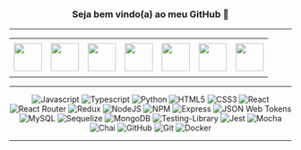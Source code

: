 ### <div align="center">Seja bem vindo(a) ao meu GitHub 🚀</div>

-----

<div align="center">
<table>
<tr>
 <td align="center" colspan="11"></td>
</tr> 
<tr>
<td><a href="https://github.com/JoaoDobrowolski" target="_blank"><img src="https://github.com/joaopauloaramuni/joaopauloaramuni/blob/master/img/github.png?raw=true" width="50px" height="50px"/></a>
</td>
<td><a href="mailto:joaodobrowolski@outlook.com" target="_blank"><img src="https://github.com/joaopauloaramuni/joaopauloaramuni/blob/master/img/gmail.png?raw=true" width="50px" height="50px"/></a>
</td>
<td><a href="https://wa.me/5542999998887" target="_blank"><img src="https://github.com/joaopauloaramuni/joaopauloaramuni/blob/master/img/wpp.png?raw=true" width="50px" height="50px"/></a>
</td>
<td><a href="https://www.instagram.com/joaodobrowolski/" target="_blank"><img src="https://github.com/joaopauloaramuni/joaopauloaramuni/blob/master/img/insta.png?raw=true" width="50px" height="50px"/></a>
</td>
<td><a href="https://www.linkedin.com/in/joaodobrowolski/" target="_blank"><img src="https://github.com/joaopauloaramuni/joaopauloaramuni/blob/master/img/linkedin.png?raw=true" width="50px" height="50px"/></a>
</td>
<td><a href="https://slack.com/app_redirect?channel=U037PTJ6Q66"><img src="https://github.com/joaopauloaramuni/joaopauloaramuni/blob/master/img/slack.png?raw=true" width="50px" height="50px"/></a>
</td>
<td> <a href="https://discordapp.com/users/JoaoDobrowolski#3961" target="_blank"><img src="https://github.com/joaopauloaramuni/joaopauloaramuni/blob/master/img/discord.png?raw=true" width="50px" height="50px"/></a>
</td>
<tr>
<td align="center" colspan="11"></td>
</tr> 
</table>
</div>

-----

<div align="center">
<img alt="Javascript" src="https://img.shields.io/badge/javascript-%23323330.svg?style=for-the-badge&logo=javascript&logoColor=%23F7DF1E">
<img alt="Typescript" src="https://img.shields.io/badge/typescript-%23007ACC.svg?style=for-the-badge&logo=typescript&logoColor=white">
<img alt="Python" src="https://img.shields.io/badge/python-%23323330.svg?style=for-the-badge&logo=python&logoColor=black">
<img alt="HTML5" src="https://img.shields.io/badge/html5-%23E34F26.svg?style=for-the-badge&logo=html5&logoColor=white">
<img alt="CSS3" src="https://img.shields.io/badge/css3-%231572B6.svg?style=for-the-badge&logo=css3&logoColor=white">
<img alt="React" src="https://img.shields.io/badge/react-%2320232a.svg?style=for-the-badge&logo=react&logoColor=%2361DAFB">
<img alt="React Router" src="https://img.shields.io/badge/React_Router-CA4245?style=for-the-badge&logo=react-router&logoColor=white">
<img alt="Redux" src="https://img.shields.io/badge/redux-%23593d88.svg?style=for-the-badge&logo=redux&logoColor=white">
<img alt="NodeJS" src="https://img.shields.io/badge/node.js-6DA55F?style=for-the-badge&logo=node.js&logoColor=white">
<img alt="NPM" src="https://img.shields.io/badge/NPM-%23000000.svg?style=for-the-badge&logo=npm&logoColor=white">
<img alt="Express" src="https://img.shields.io/badge/Express.js-404D59?style=for-the-badge">
<img alt="JSON Web Tokens" src="https://img.shields.io/badge/JSON%20Web%20Tokens-000000.svg?style=for-the-badge&logo=JSON-Web-Tokens&logoColor=white">
<img alt="MySQL" src="https://img.shields.io/badge/mysql-%2300f.svg?style=for-the-badge&logo=mysql&logoColor=white">
<img alt="Sequelize" src="https://img.shields.io/badge/Sequelize-52B0E7?style=for-the-badge&logo=Sequelize&logoColor=white">
<img alt="MongoDB" src="https://img.shields.io/badge/MongoDB-%234ea94b.svg?style=for-the-badge&logo=mongodb&logoColor=white">
<img alt="Testing-Library" src="https://img.shields.io/badge/-TestingLibrary-%23E33332?style=for-the-badge&logo=testing-library&logoColor=white">
<img alt="Jest" src="https://img.shields.io/badge/-jest-%23C21325?style=for-the-badge&logo=jest&logoColor=white">
<img alt="Mocha" src="https://img.shields.io/badge/-mocha-%238D6748?style=for-the-badge&logo=mocha&logoColor=white">
<img alt="Chai" src="https://img.shields.io/badge/Chai-A30701.svg?style=for-the-badge&logo=Chai&logoColor=white">
<img alt="GitHub" src="https://img.shields.io/badge/github-%23121011.svg?style=for-the-badge&logo=github&logoColor=white">
<img alt="Git" src="https://img.shields.io/badge/git-%23F05033.svg?style=for-the-badge&logo=git&logoColor=white">
<img alt="Docker" src="https://img.shields.io/badge/docker-%230db7ed.svg?style=for-the-badge&logo=docker&logoColor=white">
</div>

-----
